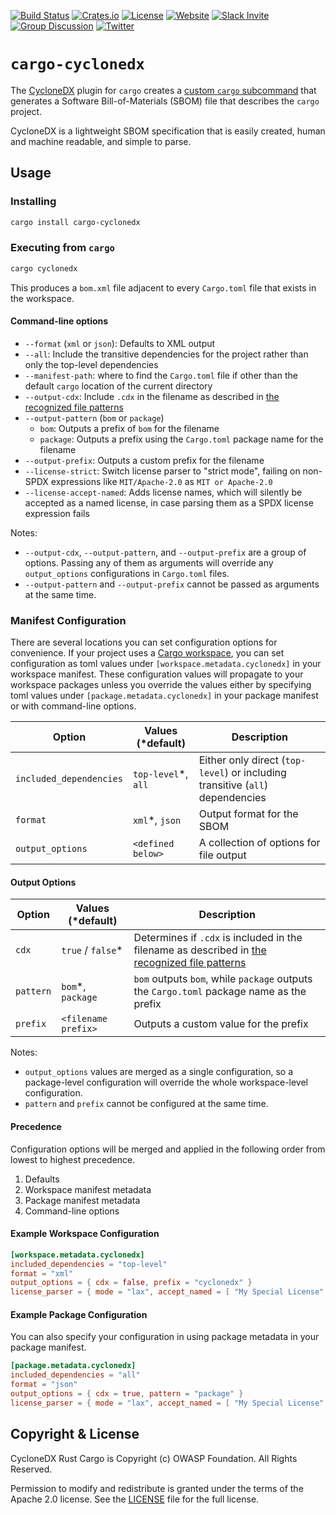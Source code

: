 [![Build Status](https://github.com/CycloneDX/cyclonedx-rust-cargo/workflows/Rust%20CI/badge.svg)](https://github.com/CycloneDX/cyclonedx-rust-cargo/actions?workflow=Rust+CI)
[![Crates.io](https://img.shields.io/crates/v/cargo-cyclonedx.svg)](https://crates.io/crates/cargo-cyclonedx)
[![License](https://img.shields.io/badge/license-Apache%202.0-brightgreen.svg)][License]
[![Website](https://img.shields.io/badge/https://-cyclonedx.org-blue.svg)](https://cyclonedx.org/)
[![Slack Invite](https://img.shields.io/badge/Slack-Join-blue?logo=slack&labelColor=393939)](https://cyclonedx.org/slack/invite)
[![Group Discussion](https://img.shields.io/badge/discussion-groups.io-blue.svg)](https://groups.io/g/CycloneDX)
[![Twitter](https://img.shields.io/twitter/url/http/shields.io.svg?style=social&label=Follow)](https://twitter.com/CycloneDX_Spec)

# `cargo-cyclonedx`

The [CycloneDX](https://cyclonedx.org/) plugin for `cargo` creates a [custom `cargo` subcommand](https://doc.rust-lang.org/cargo/reference/external-tools.html#custom-subcommands) that generates a Software Bill-of-Materials (SBOM) file that describes the `cargo` project.

CycloneDX is a lightweight SBOM specification that is easily created, human and machine readable, and simple to parse.

## Usage

### Installing

``` bash
cargo install cargo-cyclonedx
```

### Executing from `cargo`

``` bash
cargo cyclonedx
```

This produces a `bom.xml` file adjacent to every `Cargo.toml` file that exists in the workspace.

#### Command-line options

* `--format` (`xml` or `json`): Defaults to XML output
* `--all`: Include the transitive dependencies for the project rather than only the top-level dependencies
* `--manifest-path`: where to find the `Cargo.toml` file if other than the default `cargo` location of the current directory
* `--output-cdx`: Include `.cdx` in the filename as described in [the recognized file patterns](https://cyclonedx.org/specification/overview/#recognized-file-patterns)
* `--output-pattern` (`bom` or `package`)
  * `bom`: Outputs a prefix of `bom` for the filename
  * `package`: Outputs a prefix using the `Cargo.toml` package name for the filename
* `--output-prefix`: Outputs a custom prefix for the filename
* `--license-strict`: Switch license parser to "strict mode", failing on non-SPDX expressions like `MIT/Apache-2.0` as `MIT or Apache-2.0`
* `--license-accept-named`: Adds license names, which will silently be accepted as a named license, in case parsing them as a SPDX license expression fails

Notes:

* `--output-cdx`, `--output-pattern`, and `--output-prefix` are a group of options. Passing any of them as arguments will override any `output_options` configurations in `Cargo.toml` files.
* `--output-pattern` and `--output-prefix` cannot be passed as arguments at the same time.

### Manifest Configuration

There are several locations you can set configuration options for convenience. If your project uses a
[Cargo workspace](https://doc.rust-lang.org/book/ch14-03-cargo-workspaces.html), you can set configuration as
toml values under `[workspace.metadata.cyclonedx]` in your workspace manifest. These configuration values will
propagate to your workspace packages unless you override the values either by specifying toml values under
`[package.metadata.cyclonedx]` in your package manifest or with command-line options.

Option                  | Values (*default)   | Description
----------------------- | ------------------- | --------------------------
`included_dependencies` | `top-level`*, `all` | Either only direct (`top-level`) or including transitive (`all`) dependencies
`format`                | `xml`*, `json`      | Output format for the SBOM
`output_options`        | `<defined below>`   | A collection of options for file output

#### Output Options

Option    | Values (*default)   | Description
--------- | ------------------- | --------------------------
`cdx`     | `true` / `false`*   | Determines if `.cdx` is included in the filename as described in [the recognized file patterns](https://cyclonedx.org/specification/overview/#recognized-file-patterns)
`pattern` | `bom`*, `package`   | `bom` outputs `bom`, while `package` outputs the `Cargo.toml` package name as the prefix
`prefix`  | `<filename prefix>` | Outputs a custom value for the prefix

Notes:

* `output_options` values are merged as a single configuration, so a package-level configuration will override the whole workspace-level configuration.
* `pattern` and `prefix` cannot be configured at the same time.

#### Precedence

Configuration options will be merged and applied in the following order from lowest to highest precedence.

1. Defaults
2. Workspace manifest metadata
3. Package manifest metadata
4. Command-line options

#### Example Workspace Configuration

``` toml
[workspace.metadata.cyclonedx]
included_dependencies = "top-level"
format = "xml"
output_options = { cdx = false, prefix = "cyclonedx" }
license_parser = { mode = "lax", accept_named = [ "My Special License" ] }
```

#### Example Package Configuration

You can also specify your configuration in using package metadata in your package manifest.

``` toml
[package.metadata.cyclonedx]
included_dependencies = "all"
format = "json"
output_options = { cdx = true, pattern = "package" }
license_parser = { mode = "lax", accept_named = [ "My Special License" ] }
```

## Copyright & License

CycloneDX Rust Cargo is Copyright (c) OWASP Foundation. All Rights Reserved.

Permission to modify and redistribute is granted under the terms of the Apache 2.0 license. See the [LICENSE] file for the full license.

[License]: https://github.com/CycloneDX/cyclonedx-rust-cargo/blob/main/LICENSE
